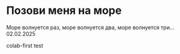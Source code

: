 # Позови меня на море

Море волнуется раз, море волнуется два, море волнуется три...
02.02.2025

colab-first
test